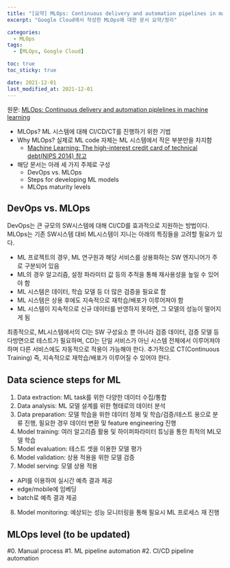 ```yaml
---
title: "[요약] MLOps: Continuous delivery and automation pipelines in machine learning"
excerpt: "Google Cloud에서 작성한 MLOps에 대한 문서 요약/정리"

categories:
  - MLOps
tags:
  - [MLOps, Google Cloud]

toc: true
toc_sticky: true

date: 2021-12-01
last_modified_at: 2021-12-01
---
```


원문: [MLOps: Continuous delivery and automation piplelines in machine learning](https://cloud.google.com/architecture/mlops-continuous-delivery-and-automation-pipelines-in-machine-learning#characteristics_2)

- MLOps? ML 시스템에 대해 CI/CD/CT를 진행하기 위한 기법
- Why MLOps? 실제로 ML code 자체는 ML 시스템에서 작은 부분만을 차지함
  - [Machine Learning: The high-interest credit card of technical debt(NIPS 2014) 참고](https://research.google/pubs/pub43146/)
- 해당 문서는 아래 세 가지 주제로 구성
  - DevOps vs. MLOps
  - Steps for developing ML models
  - MLOps maturity levels

## DevOps vs. MLOps

DevOps는 큰 규모의 SW시스템에 대해 CI/CD를 효과적으로 지원하는 방법이다. MLOps는 기존 SW시스템 대비 ML시스템이 지니는 아래의 특징들을 고려할 필요가 있다.
- ML 프로젝트의 경우, ML 연구원과 해당 서비스를 상용화하는 SW 엔지니어가 주로 구분되어 있음
- ML의 경우 알고리즘, 설정 파라미터 값 등의 추적을 통해 재사용성을 높일 수 있어야 함
- ML 시스템은 데이터, 학습 모델 등 더 많은 검증을 필요로 함
- ML 시스템은 상용 후에도 지속적으로 재학습/배포가 이루어져야 함
- ML 시스템이 지속적으로 신규 데이터를 반영하지 못하면, 그 모델의 성능이 떨어지게 됨

최종적으로, ML시스템에서의 CI는 SW 구성요소 뿐 아니라 검증 데이터, 검증 모델 등 다방면으로 테스트가 필요하며, CD는 단일 서비스가 아닌 시스템 전체에서 이루어져야 하며 다른 서비스에도 자동적으로 적용이 가능해야 한다. 추가적으로 CT(Continuous Training) 즉, 지속적으로 재학습/배포가 이루어질 수 있어야 한다.

## Data science steps for ML

1. Data extraction: ML task를 위한 다양한 데이터 수집/통합
2. Data analysis: ML 모델 설계를 위한 형태로의 데이터 분석
3. Data preparation: 모델 학습을 위한 데이터 정제 및 학습/검증/테스트 용으로 분류 진행, 필요한 경우 데이터 변환 및 feature engineering 진행
4. Model training: 여러 알고리즘 활용 및 하이퍼파라미터 튜닝을 통한 최적의 ML모델 학습
5. Model evaluation: 테스트 셋을 이용한 모델 평가
6. Model validation: 상용 적용을 위한 모델 검증
7. Model serving: 모델 상용 적용
  - API를 이용하여 실시간 예측 결과 제공
  - edge/mobile에 임베딩
  - batch로 예측 결과 제공
8. Model monitoring: 예상되는 성능 모니터링을 통해 필요시 ML 프로세스 재 진행

## MLOps level (to be updated)
#0. Manual process
#1. ML pipeline automation
#2. CI/CD pipeline automation

